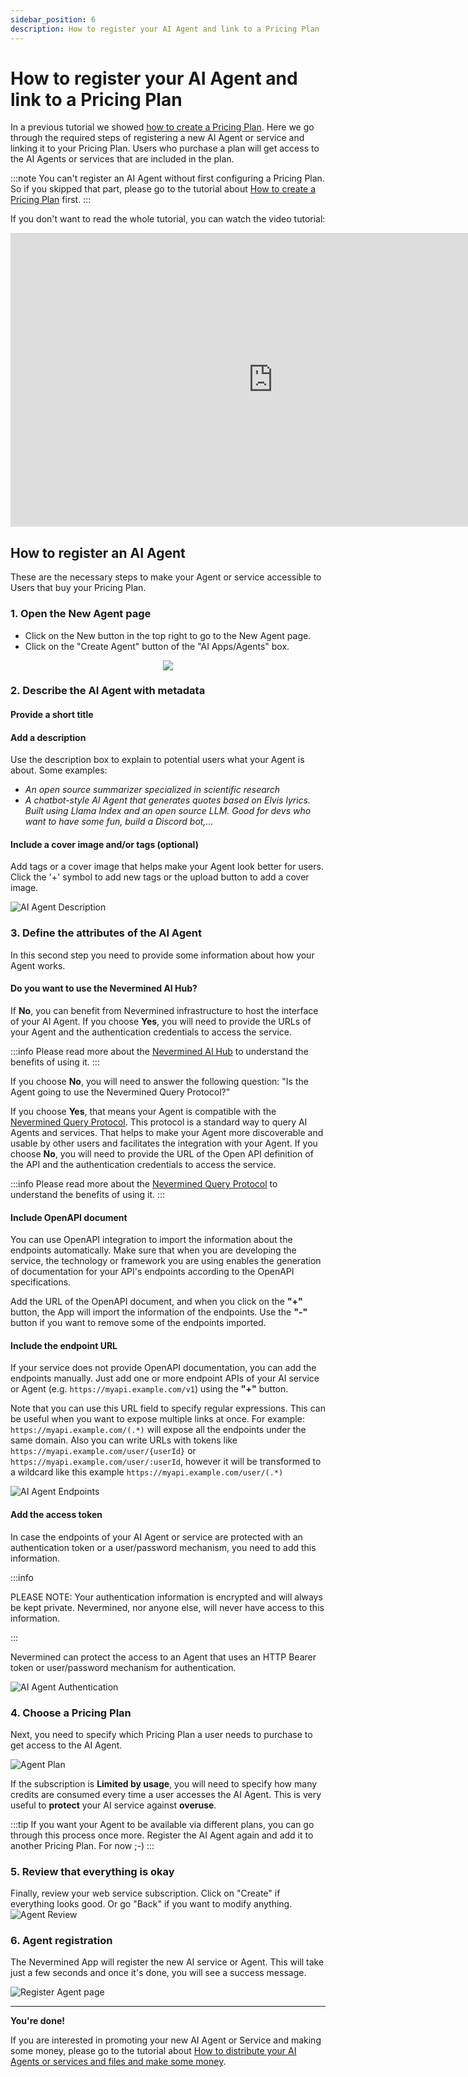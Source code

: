 ```yaml
---
sidebar_position: 6
description: How to register your AI Agent and link to a Pricing Plan
---
```


# How to register your AI Agent and link to a Pricing Plan

In a previous tutorial we showed [how to create a Pricing Plan](create-plan). Here we go through the required steps of registering a new AI Agent or service and linking it to your Pricing Plan. Users who purchase a plan will get access to the AI Agents or services that are included in the plan.

:::note
You can't register an AI Agent without first configuring a Pricing Plan. So if you skipped that part, please go to the tutorial about [How to create a Pricing Plan](create-plan) first.
:::

If you don't want to read the whole tutorial, you can watch the video tutorial:

<p align="center">
<iframe width="840" height="470" src="https://www.youtube.com/embed/65rVHScjoGU?si=UkrpJK7tjtoXGlWE" title="YouTube video player" frameborder="0" allow="accelerometer; autoplay; clipboard-write; encrypted-media; gyroscope; picture-in-picture; web-share" allowfullscreen></iframe>
</p>

## How to register an AI Agent

These are the necessary steps to make your Agent or service accessible to Users that buy your Pricing Plan.

### 1. Open the New Agent page

- Click on the New button in the top right to go to the New Agent page.
- Click on the "Create Agent" button of the "AI Apps/Agents" box.

<p align="center"><img src="/images/tutorials/builders/new-agent-tile.png"/></p>

### 2. Describe the AI Agent with metadata

#### Provide a short title

#### Add a description

Use the description box to explain to potential users what your Agent is about. Some examples:

- _An open source summarizer specialized in scientific research_
- _A chatbot-style AI Agent that generates quotes based on Elvis lyrics. Built using Llama Index and an open source LLM. Good for devs who want to have some fun, build a Discord bot,..._

#### Include a cover image and/or tags (optional)

Add tags or a cover image that helps make your Agent look better for users.
Click the '+' symbol to add new tags or the upload button to add a cover image.

![AI Agent Description](/images/tutorials/05-01-Webservice-Describe.png)

### 3. Define the attributes of the AI Agent

In this second step you need to provide some information about how your Agent works.

#### Do you want to use the Nevermined AI Hub?

If **No**, you can benefit from Nevermined infrastructure to host the interface of your AI Agent. If you choose **Yes**, you will need to provide the URLs of your Agent and the authentication credentials to access the service. 

:::info
Please read more about the [Nevermined AI Hub](../../environments/ai-hub) to understand the benefits of using it.
:::

If you choose **No**, you will need to answer the following question: "Is the Agent going to use the Nevermined Query Protocol?" 

If you choose **Yes**, that means your Agent is compatible with the [Nevermined Query Protocol](https://docs.nevermined.io/docs/protocol/query-protocol). This protocol is a standard way to query AI Agents and services. That helps to make your Agent more discoverable and usable by other users and facilitates the integration with your Agent.
If you choose **No**, you will need to provide the URL of the Open API definition of the API and the authentication credentials to access the service.

:::info
Please read more about the [Nevermined Query Protocol](https://docs.nevermined.io/docs/protocol/query-protocol) to understand the benefits of using it.
:::

#### Include OpenAPI document

You can use OpenAPI integration to import the information about the endpoints automatically. Make sure that when you are developing the service, the technology or framework you are using enables the generation of documentation for your API's endpoints according to the OpenAPI specifications.

Add the URL of the OpenAPI document, and when you click on the **"+"** button, the App will import the information of the endpoints. Use the **"-"** button if you want to remove some of the endpoints imported.

#### Include the endpoint URL

If your service does not provide OpenAPI documentation, you can add the endpoints manually. Just add one or more endpoint APIs of your AI service or Agent (e.g. `https://myapi.example.com/v1`) using the **"+"** button.

Note that you can use this URL field to specify regular expressions. This can be useful when you want to expose multiple links at once. For example: 
`https://myapi.example.com/(.*)` will expose all the endpoints under the same domain.
Also you can write URLs with tokens like `https://myapi.example.com/user/{userId}` or `https://myapi.example.com/user/:userId`, however it will be transformed to a wildcard like this example `https://myapi.example.com/user/(.*)`

![AI Agent Endpoints](/images/tutorials/builders/ai-agent-endpoints.png)


#### Add the access token

In case the endpoints of your AI Agent or service are protected with an authentication token or a user/password mechanism, you need to add this information.

:::info

PLEASE NOTE: Your authentication information is encrypted and will always be kept private. Nevermined, nor anyone else, will never have access to this information. 

:::

Nevermined can protect the access to an Agent that uses an HTTP Bearer token or user/password mechanism for authentication.

![AI Agent Authentication](/images/tutorials/builders/ai-agent-authentication.png)

### 4. Choose a Pricing Plan

Next, you need to specify which Pricing Plan a user needs to purchase to get access to the AI Agent.

![Agent Plan](/images/tutorials/builders/ai-agent-subscription-credits.png)

If the subscription is **Limited by usage**, you will need to specify how many credits are consumed every time a user accesses the AI Agent. This is very useful to **protect** your AI service against **overuse**.

:::tip
If you want your Agent to be available via different plans, you can go through this process once more. 
Register the AI Agent again and add it to another Pricing Plan. For now ;-)
:::

### 5. Review that everything is okay

Finally, review your web service subscription. Click on "Create" if everything looks good. Or go "Back" if you want to modify anything.
![Agent Review](/images/tutorials/05-05-Webservice-Review.png)

### 6. Agent registration

The Nevermined App will register the new AI service or Agent. This will take just a few seconds and once it's done, you will see a success message.

![Register Agent page](/images/tutorials/builders/added_asset_plan.png)

---

**You're done!**

If you are interested in promoting your new AI Agent or Service and making some money, please go to the tutorial about [How to distribute your AI Agents or services and files and make some money](09-distribute.md).

